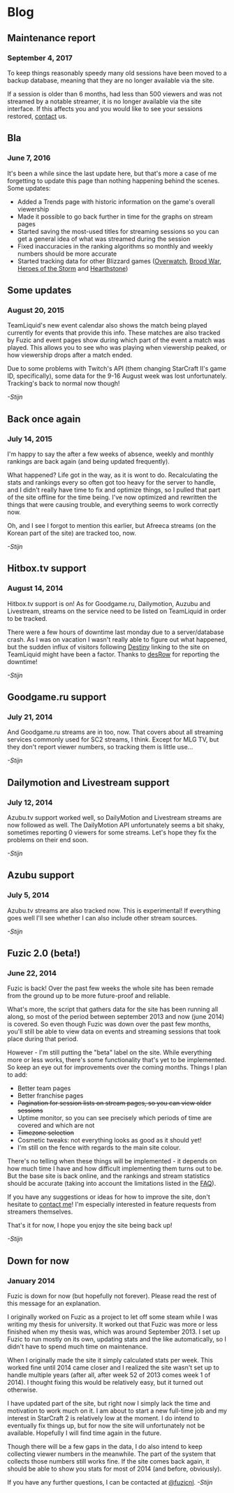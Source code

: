 ﻿<i class="fa fa-pencil-square-o"></i> Blog
===

Maintenance report
---

### September 4, 2017
To keep things reasonably speedy many old sessions have been moved to a backup database, meaning that they are no longer available via the site. 

If a session is older than 6 months, had less than 500 viewers and was not streamed by a notable streamer, it is no longer available via the site interface. If this affects you and you would like to see your sessions restored, [contact](/pages/contact) us.

Bla
---

### June 7, 2016

It's been a while since the last update here, but that's more a case of me forgetting to update this page than nothing happening behind the scenes. Some updates:

- Added a Trends page with historic information on the game's overall viewership
- Made it possible to go back further in time for the graphs on stream pages
- Started saving the most-used titles for streaming sessions so you can get a general idea of what was streamed during the session
- Fixed inaccuracies in the ranking algorithms so monthly and weekly numbers should be more accurate
- Started tracking data for other Blizzard games ([Overwatch](//overwatch.fuzic.nl), [Brood War](//broodwar.fuzic.nl), [Heroes of the Storm](//heroes.fuzic.nl) and [Hearthstone](//hearthstone.fuzic.nl))

Some updates
---

### August 20, 2015

TeamLiquid's new event calendar also shows the match being played currently for events that provide this info. These matches are also tracked by Fuzic and event pages show during which part of the event a match was played. This allows you to see who was playing when viewership peaked, or how viewership drops after a match ended.

Due to some problems with Twitch's API (them changing StarCraft II's game ID, specifically), some data for the 9-16 August week was lost unfortunately. Tracking's back to normal now though!

*-Stijn*


Back once again
---

### July 14, 2015

I'm happy to say the after a few weeks of absence, weekly and monthly rankings are back again (and being updated
frequently).

What happened? Life got in the way, as it is wont to do. Recalculating the stats and rankings every so often got too
heavy for the server to handle, and I didn't really have time to fix and optimize things, so I pulled that part of the
site offline for the time being. I've now optimized and rewritten the things that were causing trouble, and everything
seems to work correctly now.

Oh, and I see I forgot to mention this earlier, but Afreeca streams (on the Korean part of the site) are tracked too,
now.

*-Stijn*

Hitbox.tv support
---

### August 14, 2014

Hitbox.tv support is on! As for Goodgame.ru, Dailymotion, Auzubu and Livestream, streams on the service need to be listed on TeamLiquid in order to be tracked.

There were a few hours of downtime last monday due to a server/database crash. As I was on vacation I wasn't really able to figure out what happened, but the sudden influx of visitors following <a href="/streams/destiny/">Destiny</a> linking to the site on TeamLiquid might have been a factor. Thanks to <a href="/streams/desrowfighting/">desRow</a> for reporting the downtime!

*-Stijn*


Goodgame.ru support
---

### July 21, 2014
And Goodgame.ru streams are in too, now. That covers about all streaming services commonly used for SC2 streams, I think. Except for MLG TV, but they don't report viewer numbers, so tracking them is little use...

*-Stijn*



Dailymotion and Livestream support
---

### July 12, 2014
Azubu.tv support worked well, so DailyMotion and Livestream streams are now followed as well. The DailyMotion API unfortunately seems a bit shaky, sometimes reporting 0 viewers for some streams. Let's hope they fix the problems on their end soon.

*-Stijn*


Azubu support
---

### July 5, 2014
Azubu.tv streams are also tracked now. This is experimental! If everything goes well I'll see whether I can also include other stream sources.

*-Stijn*


Fuzic 2.0 (beta!)
---

### June 22, 2014
Fuzic is back! Over the past few weeks the whole site has been remade from the ground up to be more future-proof and reliable.

What's more, the script that gathers data for the site has been running all along, so most of the period between september 2013 and now (june 2014) is covered. So even though Fuzic was down over the past few months, you'll still be able to view data on events and streaming sessions that took place during that period.

However - I'm still putting the "beta" label on the site. While everything more or less works, there's some functionality that's yet to be implemented. So keep an eye out for improvements over the coming months. Things I plan to add:

- Better team pages
- Better franchise pages
- ~~Pagination for session lists on stream pages, so you can view older sessions~~
- Uptime monitor, so you can see precisely which periods of time are covered and which are not
- ~~Timezone selection~~
- Cosmetic tweaks: not everything looks as good as it should yet!
- I'm still on the fence with regards to the main site colour.

There's no telling when these things will be implemented - it depends on how much time I have and how difficult implementing them turns out to be. But the base site is back online, and the rankings and stream statistics should be accurate (taking into account the limitations listed in the [FAQ](/faq/)).

If you have any suggestions or ideas for how to improve the site, don't hesitate to [contact me](/contact/)! I'm especially interested in feature requests from streamers themselves.

That's it for now, I hope you enjoy the site being back up!

*-Stijn*


Down for now
---

### January 2014
Fuzic is down for now (but hopefully not forever). Please read the rest of this message for an explanation.

I originally worked on Fuzic as a project to let off some steam while I was writing my thesis for university. It worked out that Fuzic was more or less finished when my thesis was, which was around September 2013. I set up Fuzic to run mostly on its own, updating stats and the like automatically, so I didn't have to spend much time on maintenance.

When I originally made the site it simply calculated stats per week. This worked fine until 2014 came closer and I realized the site wasn't set up to handle multiple years (after all, after week 52 of 2013 comes week 1 of 2014). I thought fixing this would be relatively easy, but it turned out otherwise.

I have updated part of the site, but right now I simply lack the time and motivation to work much on it. I am about to start a new full-time job and my interest in StarCraft 2 is relatively low at the moment. I do intend to eventually fix things up, but for now the site will unfortunately not be available. Hopefully I will find time again in the future.

Though there will be a few gaps in the data, I do also intend to keep collecting viewer numbers in the meanwhile. The part of the system that collects those numbers still works fine. If the site comes back again, it should be able to show you stats for most of 2014 (and before, obviously).

If you have any further questions, I can be contacted at [@fuzicnl](http://www.twitter.com/fuzicnl).
*-Stijn*
